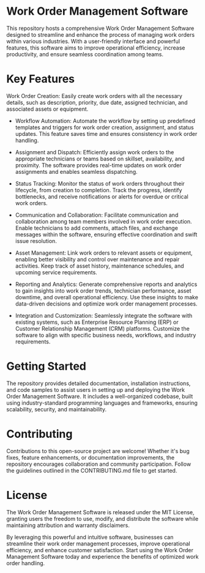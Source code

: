# Work Order Management Software

This repository hosts a comprehensive Work Order Management Software designed to streamline and enhance the process of managing work orders within various industries. With a user-friendly interface and powerful features, this software aims to improve operational efficiency, increase productivity, and ensure seamless coordination among teams.

# Key Features

Work Order Creation: Easily create work orders with all the necessary details, such as description, priority, due date, assigned technician, and associated assets or equipment.

- Workflow Automation: Automate the workflow by setting up predefined templates and triggers for work order creation, assignment, and status updates. This feature saves time and ensures consistency in work order handling.

- Assignment and Dispatch: Efficiently assign work orders to the appropriate technicians or teams based on skillset, availability, and proximity. The software provides real-time updates on work order assignments and enables seamless dispatching.

- Status Tracking: Monitor the status of work orders throughout their lifecycle, from creation to completion. Track the progress, identify bottlenecks, and receive notifications or alerts for overdue or critical work orders.

- Communication and Collaboration: Facilitate communication and collaboration among team members involved in work order execution. Enable technicians to add comments, attach files, and exchange messages within the software, ensuring effective coordination and swift issue resolution.

- Asset Management: Link work orders to relevant assets or equipment, enabling better visibility and control over maintenance and repair activities. Keep track of asset history, maintenance schedules, and upcoming service requirements.

- Reporting and Analytics: Generate comprehensive reports and analytics to gain insights into work order trends, technician performance, asset downtime, and overall operational efficiency. Use these insights to make data-driven decisions and optimize work order management processes.

- Integration and Customization: Seamlessly integrate the software with existing systems, such as Enterprise Resource Planning (ERP) or Customer Relationship Management (CRM) platforms. Customize the software to align with specific business needs, workflows, and industry requirements.

# Getting Started

The repository provides detailed documentation, installation instructions, and code samples to assist users in setting up and deploying the Work Order Management Software. It includes a well-organized codebase, built using industry-standard programming languages and frameworks, ensuring scalability, security, and maintainability.

# Contributing

Contributions to this open-source project are welcome! Whether it's bug fixes, feature enhancements, or documentation improvements, the repository encourages collaboration and community participation. Follow the guidelines outlined in the CONTRIBUTING.md file to get started.

# License

The Work Order Management Software is released under the MIT License, granting users the freedom to use, modify, and distribute the software while maintaining attribution and warranty disclaimers.

By leveraging this powerful and intuitive software, businesses can streamline their work order management processes, improve operational efficiency, and enhance customer satisfaction. Start using the Work Order Management Software today and experience the benefits of optimized work order handling.
